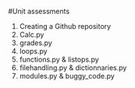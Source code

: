 #Unit assessments
1. Creating a Github repository
3. Calc.py
4. grades.py
5. loops.py
6. functions.py & listops.py
7. filehandling.py & dictionnaries.py
8. modules.py & buggy_code.py 
